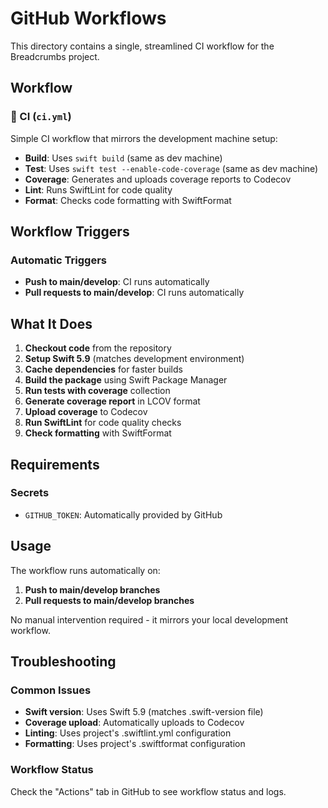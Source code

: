 # GitHub Workflows

This directory contains a single, streamlined CI workflow for the Breadcrumbs project.

## Workflow

### 🚀 CI (`ci.yml`)
Simple CI workflow that mirrors the development machine setup:

- **Build**: Uses `swift build` (same as dev machine)
- **Test**: Uses `swift test --enable-code-coverage` (same as dev machine)
- **Coverage**: Generates and uploads coverage reports to Codecov
- **Lint**: Runs SwiftLint for code quality
- **Format**: Checks code formatting with SwiftFormat

## Workflow Triggers

### Automatic Triggers
- **Push to main/develop**: CI runs automatically
- **Pull requests to main/develop**: CI runs automatically

## What It Does

1. **Checkout code** from the repository
2. **Setup Swift 5.9** (matches development environment)
3. **Cache dependencies** for faster builds
4. **Build the package** using Swift Package Manager
5. **Run tests with coverage** collection
6. **Generate coverage report** in LCOV format
7. **Upload coverage** to Codecov
8. **Run SwiftLint** for code quality checks
9. **Check formatting** with SwiftFormat

## Requirements

### Secrets
- `GITHUB_TOKEN`: Automatically provided by GitHub

## Usage

The workflow runs automatically on:
1. **Push to main/develop branches**
2. **Pull requests to main/develop branches**

No manual intervention required - it mirrors your local development workflow.

## Troubleshooting

### Common Issues
- **Swift version**: Uses Swift 5.9 (matches .swift-version file)
- **Coverage upload**: Automatically uploads to Codecov
- **Linting**: Uses project's .swiftlint.yml configuration
- **Formatting**: Uses project's .swiftformat configuration

### Workflow Status
Check the "Actions" tab in GitHub to see workflow status and logs.